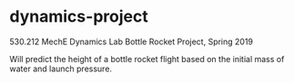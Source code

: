 # dynamics-project

530.212 MechE Dynamics Lab Bottle Rocket Project, Spring 2019

Will predict the height of a bottle rocket flight based on the initial mass of water and launch pressure. 


